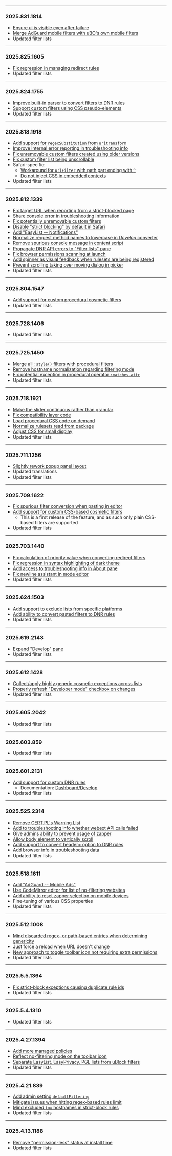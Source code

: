 ----------

###  2025.831.1814 

- [Ensure ui is visible even after failure](https://github.com/gorhill/uBlock/commit/d1a29d9899)
- [Merge AdGuard mobile filters with uBO's own mobile filters](https://github.com/gorhill/uBlock/commit/bc05f31cc2)
- Updated filter lists

----------

###  2025.825.1605 

- [Fix regression in managing redirect rules](https://github.com/gorhill/uBlock/commit/69fa0c2e09)
- Updated filter lists

----------

###  2025.824.1755 

- [Improve built-in parser to convert filters to DNR rules](https://github.com/gorhill/uBlock/commit/cb62e38f50)
- [Support custom filters using CSS pseudo-elements](https://github.com/gorhill/uBlock/commit/bc4e829427)
- Updated filter lists

----------

###  2025.818.1918

- [Add support for `regexSubstitution` from `uritransform`](https://github.com/gorhill/uBlock/commit/fad0af591f)
- [Improve internal error reporting in troubleshooting info](https://github.com/gorhill/uBlock/commit/25d9964b1e)
- [Fix unremovable custom filters created using older versions](https://github.com/gorhill/uBlock/commit/d54c4a7052)
- [Fix custom filter list being unscrollable](https://github.com/gorhill/uBlock/commit/718b3cdb97)
- Safari-specific:
  - [Workaround for `urlFilter` with path part ending with `^`](https://github.com/gorhill/uBlock/commit/5957656a5b)
  - [Do not inject CSS in embedded contexts](https://github.com/gorhill/uBlock/commit/4d2cfd1487)
- Updated filter lists

----------

### 2025.812.1339

- [Fix target URL when reporting from a strict-blocked page](https://github.com/gorhill/uBlock/commit/18f9acd844)
- [Share console error in troubleshooting information](https://github.com/gorhill/uBlock/commit/28ea00fd11)
- [Fix potentially unremovable custom filters](https://github.com/gorhill/uBlock/commit/a1a5f3690f)
- [Disable "strict blocking" by default in Safari](https://github.com/gorhill/uBlock/commit/19a3de901c)
- [Add "EasyList -- Notifications"](https://github.com/gorhill/uBlock/commit/cf70f2abbc)
- [Normalize request method names to lowercase in _Develop_ converter](https://github.com/gorhill/uBlock/commit/b9956a8d18)
- [Remove spurious console message in content script](https://github.com/gorhill/uBlock/commit/dfa47baddf)
- [Propagate DNR API errors to "Filter lists" pane](https://github.com/gorhill/uBlock/commit/93206e3241)
- [Fix browser permissions scanning at launch](https://github.com/gorhill/uBlock/commit/e645fe7468)
- [Add spinner as visual feedback when rulesets are being registered](https://github.com/gorhill/uBlock/commit/b6829698cc)
- [Prevent scrolling taking over moving dialog in picker](https://github.com/gorhill/uBlock/commit/2d2de3a53b)
- Updated filter lists

----------

### 2025.804.1547

- [Add support for custom procedural cosmetic filters](https://github.com/gorhill/uBlock/commit/32bf5ebde3)
- Updated filter lists

----------

### 2025.728.1406

- Updated filter lists

----------

### 2025.725.1450

- [Merge all `:style()` filters with procedural filters](https://github.com/gorhill/uBlock/commit/fed7f4a0b8)
- [Remove hostname normalization regarding filtering mode](https://github.com/gorhill/uBlock/commit/d7686a815e)
- [Fix potential exception in procedural operator `:matches-attr`](https://github.com/gorhill/uBlock/commit/e07e7bbd09)
- Updated filter lists

----------

### 2025.718.1921

- [Make the slider continuous rather than granular](https://github.com/gorhill/uBlock/commit/2c91bfc872)
- [Fix compatibility layer code](https://github.com/gorhill/uBlock/commit/cc7e7894c7)
- [Load procedural CSS code on demand](https://github.com/gorhill/uBlock/commit/e75e128a34)
- [Normalize rulesets read from package](https://github.com/gorhill/uBlock/commit/6bfa7245f3)
- [Adjust CSS for small display](https://github.com/gorhill/uBlock/commit/1a8238e03e)
- Updated filter lists

----------

### 2025.711.1256

- [Slightly rework popup panel layout](https://github.com/gorhill/uBlock/commit/f88ffcea04)
- Updated translations
- Updated filter lists

----------

### 2025.709.1622

- [Fix spurious filter conversion when pasting in editor](https://github.com/gorhill/uBlock/commit/6b7f929ec5)
- [Add support for custom CSS-based cosmetic filters](https://github.com/gorhill/uBlock/commit/0b0294af4f)
    - This is a first release of the feature, and as such only plain CSS-based filters are supported
- Updated filter lists

----------

### 2025.703.1440

- [Fix calculation of priority value when converting redirect filters](https://github.com/gorhill/uBlock/commit/eec2045645)
- [Fix regression in syntax highlighting of dark theme](https://github.com/gorhill/uBlock/commit/9c08e902bd)
- [Add access to troubleshooting info in About pane](https://github.com/gorhill/uBlock/commit/9bcfc8ff1c)
- [Fix newline assistant in mode editor](https://github.com/gorhill/uBlock/commit/27936f476e)
- Updated filter lists

----------

### 2025.624.1503

- [Add support to exclude lists from specific platforms](https://github.com/gorhill/uBlock/commit/e33bfc1f01)
- [Add ability to convert pasted filters to DNR rules](https://github.com/gorhill/uBlock/commit/e8fb0e1cc9)
- Updated filter lists

----------

### 2025.619.2143

- [Expand "Develop" pane](https://github.com/gorhill/uBlock/commit/b50341089d)
- Updated filter lists

----------

### 2025.612.1428

- [Collect/apply highly generic cosmetic exceptions across lists](https://github.com/gorhill/uBlock/commit/76d8b97869)
- [Properly refresh "Developer mode" checkbox on changes](https://github.com/gorhill/uBlock/commit/508138764d)
- Updated filter lists

----------

### 2025.605.2042

- Updated filter lists

----------

### 2025.603.859

- Updated filter lists

----------

### 2025.601.2131

- [Add support for custom DNR rules](https://github.com/gorhill/uBlock/commit/9339a75952)
    - Documentation: [Dashboard/Develop](https://github.com/uBlockOrigin/uBOL-home/wiki/Dashboard:-Develop)
- Updated filter lists

----------

### 2025.525.2314

- [Remove CERT.PL's Warning List](https://github.com/gorhill/uBlock/commit/686eefd6b0)
- [Add to troubleshooting info whether webext API calls failed](https://github.com/gorhill/uBlock/commit/2076d42239)
- [Give admins ability to prevent usage of zapper](https://github.com/gorhill/uBlock/commit/ecc64ae1)
- [Allow body element to vertically scroll](https://github.com/gorhill/uBlock/commit/4eae23065e)
- [Add support to convert header= option to DNR rules](https://github.com/gorhill/uBlock/commit/408b538e75)
- [Add browser info in troubleshooting data](https://github.com/gorhill/uBlock/commit/be8b6238d3)
- Updated filter lists

----------

### 2025.518.1611

- [Add "AdGuard -- Mobile Ads"](https://github.com/gorhill/uBlock/commit/ed10973717)
- [Use CodeMirror editor for list of no-filtering websites](https://github.com/gorhill/uBlock/commit/fd5da3fcd2)
- [Add ability to reset zapper selection on mobile devices](https://github.com/gorhill/uBlock/commit/d12e7817d2)
- Fine-tuning of various CSS properties
- Updated filter lists

----------

### 2025.512.1008

- [Mind discarded regex- or path-based entries when determining genericity](https://github.com/gorhill/uBlock/commit/3292f128d2)
- [Just force a reload when URL doesn't change](https://github.com/gorhill/uBlock/commit/3ff54b7f2a)
- [New approach to toggle toolbar icon not requiring extra permissions](https://github.com/gorhill/uBlock/commit/cc2760f4d6)
- Updated filter lists

----------

### 2025.5.5.1364

- [Fix strict-block exceptions causing duplicate rule ids](https://github.com/gorhill/uBlock/commit/58f5c53fbbf3e8173a84bd49ff38846f739f9346)
- Updated filter lists

----------

### 2025.5.4.1310

- Updated filter lists

----------

### 2025.4.27.1394

- [Add more managed policies](https://github.com/gorhill/uBlock/commit/a56e13156f)
- [Reflect no-filtering mode on the toolbar icon](https://github.com/gorhill/uBlock/commit/203b2235aa)
- [Separate EasyList, EasyPrivacy, PGL lists from uBlock filters](https://github.com/gorhill/uBlock/commit/0e5dec7fbb)
- Updated filter lists

----------

### 2025.4.21.839

- [Add admin setting `defaultFiltering`](https://github.com/gorhill/uBlock/commit/b8adf5b027)
- [Mitigate issues when hitting regex-based rules limit](https://github.com/gorhill/uBlock/commit/ec19e352b1)
- [Mind excluded `to=` hostnames in strict-block rules](https://github.com/gorhill/uBlock/commit/e20e6addf0)
- Updated filter lists

----------

### 2025.4.13.1188


- [Remove "permission-less" status at install time](https://github.com/gorhill/uBlock/commit/01e36db23a)
- Updated filter lists



